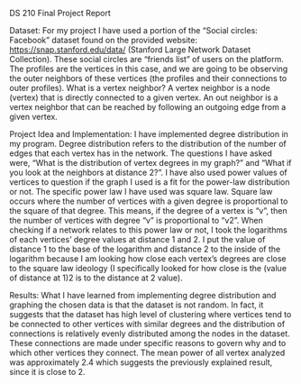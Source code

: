 DS 210 Final Project Report

Dataset:
For my project I have used a portion of the “Social circles: Facebook” dataset found on the
provided website: https://snap.stanford.edu/data/ (Stanford Large Network Dataset
Collection). These social circles are “friends list” of users on the platform. The profiles are the
vertices in this case, and we are going to be observing the outer neighbors of these vertices (the
profiles and their connections to outer profiles). What is a vertex neighbor? A vertex neighbor is
a node (vertex) that is directly connected to a given vertex. An out neighbor is a vertex neighbor
that can be reached by following an outgoing edge from a given vertex.

Project Idea and Implementation:
I have implemented degree distribution in my program. Degree distribution refers to the
distribution of the number of edges that each vertex has in the network. The questions I have
asked were, “What is the distribution of vertex degrees in my graph?” and “What if you look at
the neighbors at distance 2?”. I have also used power values of vertices to question if the graph
I used is a fit for the power-law distribution or not. The specific power law I have used was
square law. Square law occurs where the number of vertices with a given degree is proportional
to the square of that degree. This means, if the degree of a vertex is “v”, then the number of
vertices with degree “v” is proportional to “v2”. When checking if a network relates to this
power law or not, I took the logarithms of each vertices’ degree values at distance 1 and 2. I put
the value of distance 1 to the base of the logarithm and distance 2 to the inside of the
logarithm because I am looking how close each vertex’s degrees are close to the square law
ideology (I specifically looked for how close is the (value of distance at 1)2 is to the distance at 2
value).

Results:
What I have learned from implementing degree distribution and graphing the chosen data is
that the dataset is not random. In fact, it suggests that the dataset has high level of clustering
where vertices tend to be connected to other vertices with similar degrees and the distribution
of connections is relatively evenly distributed among the nodes in the dataset. These
connections are made under specific reasons to govern why and to which other vertices they
connect. The mean power of all vertex analyzed was approximately 2.4 which suggests the
previously explained result, since it is close to 2.
